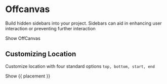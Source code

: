 # Offcanvas

<div class="lead mb-5">

Build hidden sidebars into your project. Sidebars can aid in enhancing user interaction or preventing further interaction

</div>

<HighlightCard>
  <b-button @click="click">Show OffCanvas</b-button>
  <b-offcanvas v-model="show" />
  <template #html>

```vue-html
<template>
  <b-button @click="click">Show OffCanvas</b-button>
  <b-offcanvas v-model="show"></b-offcanvas>
</template>

<script lang = 'ts'setup>
import {ref} from 'vue'

const show = ref(false)

const click = () => {
  show.value = !show.value
}
</script>
```

  </template>
</HighlightCard>

## Customizing Location

Customize location with four standard options `top, bottom, start, end`

<HighlightCard>
  <b-button
    v-for="placement in ['start', 'end', 'bottom', 'top']"
    :key="placement"
    @click="clickTwo(placement)"
    class="me-2"
  >
    Show {{ placement }}
  </b-button>
  <b-offcanvas v-model="show2" :placement="placement" />
  <template #html>

```vue
<template>
  <b-button @click="click" class="m-2">Show start</b-button>
  <b-button @click="click" class="m-2">Show end</b-button>
  <b-button @click="click" class="m-2">Show bottom</b-button>
  <b-button @click="click" class="m-2">Show top</b-button>

  <b-offcanvas v-model="show" :placement="placement" />
</template>

<script setup lang="ts">
const show = ref(false)
const placement = ref('start')

const click = (place = 'start') => {
  placement.value = place
  show.value = !show.value
}
</script>
```

  </template>
</HighlightCard>

<ComponentReference :data="data" />

<script setup lang="ts">
import {data} from '../../data/components/offcanvas.data'
import ComponentReference from '../../components/ComponentReference.vue'
import HighlightCard from '../../components/HighlightCard.vue'
import {BCard, BCardBody, BOffcanvas, BButton} from 'bootstrap-vue-next'
import {ref, computed} from 'vue'

const show = ref(false)
const show2 = ref(false)
const placement = ref('start')

const click = () => {
  show.value = !show.value
}

const clickTwo = (place ="start") => {
  console.log('c')
  placement.value = place
  show2.value = !show2.value
}
</script>
